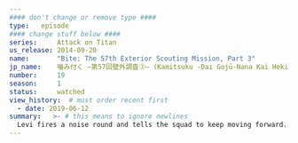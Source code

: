```yaml
---
#### don't change or remove type ####
type:   episode
#### change stuff below ####
series:     Attack on Titan
us_release: 2014-09-20 
name:       "Bite: The 57th Exterior Scouting Mission, Part 3"
jp_name:    噛み付く ―第57回壁外調査③― (Kamitsuku -Dai Gojū-Nana Kai Hekigai Chōsa (3)-)
number:     19
season:     1
status:     watched
view_history:  # must order recent first
  - date: 2019-06-12 
summary:   >- # this means to ignore newlines
  Levi fires a noise round and tells the squad to keep moving forward. With more of the rearguard being killed by the Female Titan, Eren begs his squad to let him fight, but they tell him to trust Levi's decision. Eren recalls when he was unable to transform into a Titan for experimental purposes in front of Hange, Levi and his squad. During a break when he tried to pick up a teaspoon, Eren suddenly partially transformed, leading Hange to deduce that Eren is able to transform into a Titan not by solely injuring himself but also due to his desire to fulfill his goals. The squad apologized to Eren and told him they should trust each other. Remembering this, Eren decides to trust his squad's plan. It is then revealed that Levi's squad is bait to lure the Female Titan into an ambush, where Erwin and his men fire hundreds of grappling hooks to trap the Female Titan. Levi leaves his squad to meet up with Erwin to determine the identity of the Female Titan.
---
```


